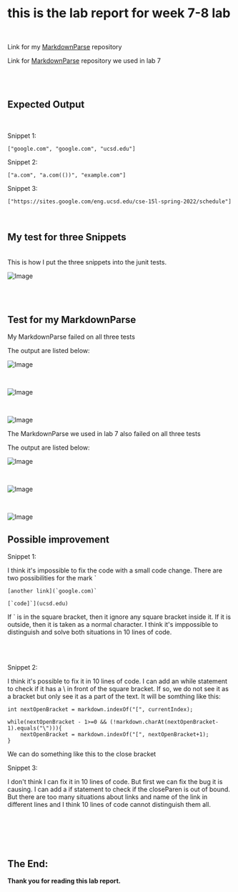 # this is the lab report for week 7-8 lab<br />
<br />

Link for my [MarkdownParse](https://github.com/anananan116/markdown-parser) repository

Link for [MarkdownParse](https://github.com/ujik500/markdown-parser) repository we used in lab 7

<br />
<br />

## Expected Output

<br />

Snippet 1:
```
["google.com", "google.com", "ucsd.edu"]
```

Snippet 2:
```
["a.com", "a.com(())", "example.com"]
```

Snippet 3:
```
["https://sites.google.com/eng.ucsd.edu/cse-15l-spring-2022/schedule"]
```
<br />

## My test for three Snippets

<br />
This is how I put the three snippets into the junit tests.

<br />

![Image](week4/test.png)

<br />
<br />

## Test for my MarkdownParse

My MarkdownParse failed on all three tests

The output are listed below:


![Image](week4/mine-1.png)

<br />

![Image](week4/mine-2.png)

<br />

![Image](week4/mine-3.png)

The MarkdownParse we used in lab 7 also failed on all three tests

The output are listed below:


![Image](week4/lab-1.png)

<br />

![Image](week4/lab-2.png)

<br />

![Image](week4/lab-3.png)

## Possible improvement

Snippet 1:

I think it's impossible to fix the code with a small code change. There are two possibilities for the mark `

```
[another link](`google.com)`
```

```
[`code]`](ucsd.edu)
```

If ` is in the square bracket, then it ignore any square bracket inside it. If it is outside, then it is taken as a normal character. I think it's imppossible to distinguish and solve both situations in 10 lines of code.

<br />

<br />

Snippet 2:

I think it's possible to fix it in 10 lines of code. I can add an while statement to check if it has a \ in front of the square bracket. If so, we do not see it as a bracket but only see it as a part of the text. It will be somthing like this:

```
int nextOpenBracket = markdown.indexOf("[", currentIndex);

while(nextOpenBracket - 1>=0 && (!markdown.charAt(nextOpenBracket-1).equals("\"))){
    nextOpenBracket = markdown.indexOf("[", nextOpenBracket+1);
}
```

We can do something like this to the close bracket

Snippet 3:

I don't think I can fix it in 10 lines of code. But first we can fix the bug it is causing. I can add a if statement to check if the closeParen is out of bound. But there are too many situations about links and name of the link in different lines and I think 10 lines of code cannot distinguish them all.

<br /><br /><br /><br />

The End:
---

**Thank you for reading this lab report.** <br/>